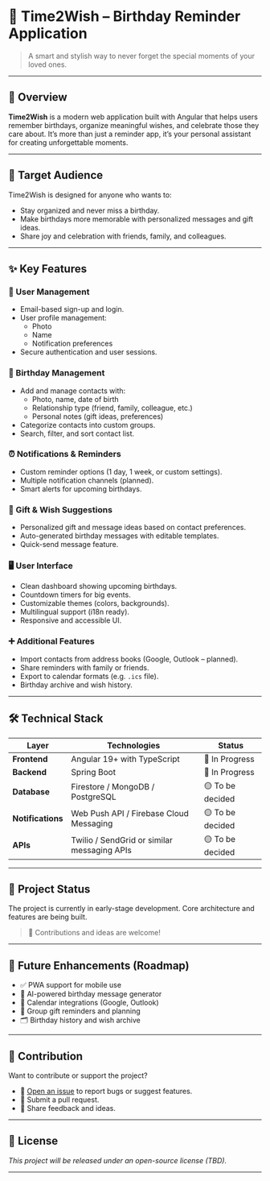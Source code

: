 # 🎉 Time2Wish – Birthday Reminder Application

> A smart and stylish way to never forget the special moments of your loved ones.

---

## 🧭 Overview

**Time2Wish** is a modern web application built with Angular that helps users remember birthdays, organize meaningful wishes, and celebrate those they care about. It’s more than just a reminder app, it’s your personal assistant for creating unforgettable moments.

---

## 👥 Target Audience

Time2Wish is designed for anyone who wants to:

- Stay organized and never miss a birthday.
- Make birthdays more memorable with personalized messages and gift ideas.
- Share joy and celebration with friends, family, and colleagues.

---

## ✨ Key Features

### 🔐 User Management

- Email-based sign-up and login.
- User profile management:
  - Photo
  - Name
  - Notification preferences
- Secure authentication and user sessions.

### 🎂 Birthday Management

- Add and manage contacts with:
  - Photo, name, date of birth
  - Relationship type (friend, family, colleague, etc.)
  - Personal notes (gift ideas, preferences)
- Categorize contacts into custom groups.
- Search, filter, and sort contact list.

### ⏰ Notifications & Reminders

- Custom reminder options (1 day, 1 week, or custom settings).
- Multiple notification channels (planned).
- Smart alerts for upcoming birthdays.

### 🎁 Gift & Wish Suggestions

- Personalized gift and message ideas based on contact preferences.
- Auto-generated birthday messages with editable templates.
- Quick-send message feature.

### 🖥️ User Interface

- Clean dashboard showing upcoming birthdays.
- Countdown timers for big events.
- Customizable themes (colors, backgrounds).
- Multilingual support (i18n ready).
- Responsive and accessible UI.

### ➕ Additional Features

- Import contacts from address books (Google, Outlook – planned).
- Share reminders with family or friends.
- Export to calendar formats (e.g. `.ics` file).
- Birthday archive and wish history.

---

## 🛠️ Technical Stack

| Layer         | Technologies                                | Status          |
|---------------|---------------------------------------------|-----------------|
| **Frontend**  | Angular 19+ with TypeScript                 | 🚧 In Progress  |
| **Backend**   | Spring Boot | 🚧 In Progress  |
| **Database**  | Firestore / MongoDB / PostgreSQL            | 🟡 To be decided |
| **Notifications** | Web Push API / Firebase Cloud Messaging | 🟡 To be decided |
| **APIs**      | Twilio / SendGrid or similar messaging APIs | 🟡 To be decided |

---

## 🚀 Project Status

The project is currently in early-stage development. Core architecture and features are being built.

> 🔧 Contributions and ideas are welcome!

---

## 📌 Future Enhancements (Roadmap)

- ✅ PWA support for mobile use
- 🧠 AI-powered birthday message generator
- 📅 Calendar integrations (Google, Outlook)
- 🎁 Group gift reminders and planning
- 🗂️ Birthday history and wish archive

---

## 🙌 Contribution

Want to contribute or support the project?

- 🐛 [Open an issue](#) to report bugs or suggest features.
- 🚀 Submit a pull request.
- 💬 Share feedback and ideas.

---

## 📄 License

_This project will be released under an open-source license (TBD)._

---
